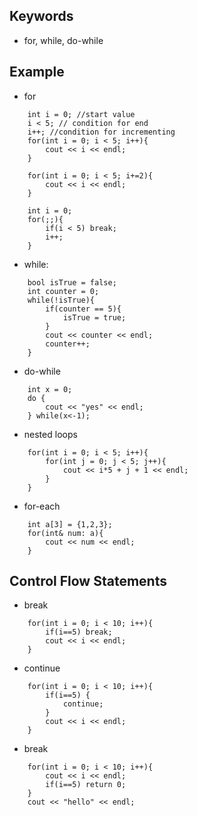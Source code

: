 ## Keywords

- for, while, do-while

## Example

- for 
	
```
	int i = 0; //start value
	i < 5; // condition for end
	i++; //condition for incrementing
	for(int i = 0; i < 5; i++){
		cout << i << endl;
	}

```

```
	for(int i = 0; i < 5; i+=2){
		cout << i << endl;
	}
```

```
	int i = 0;
	for(;;){
		if(i < 5) break;
		i++;
	}
```

- while:

```
	bool isTrue = false;
	int counter = 0;
	while(!isTrue){
		if(counter == 5){
			isTrue = true;	
		}
		cout << counter << endl;
		counter++;
	}
```

- do-while

```
	int x = 0;
	do {
		cout << "yes" << endl;
	} while(x<-1);
```

- nested loops

```
	for(int i = 0; i < 5; i++){
		for(int j = 0; j < 5; j++){
			cout << i*5 + j + 1 << endl;
		}
	}
```

- for-each 

```
	int a[3] = {1,2,3};
	for(int& num: a){
        cout << num << endl;
	}
```

## Control Flow Statements

- break

```
	for(int i = 0; i < 10; i++){
		if(i==5) break;
		cout << i << endl;
	}
```

- continue

```
	for(int i = 0; i < 10; i++){
		if(i==5) {
			continue;
		}
		cout << i << endl;
	}
```

- break

```
	for(int i = 0; i < 10; i++){
		cout << i << endl;
		if(i==5) return 0;
	}
	cout << "hello" << endl;
```

